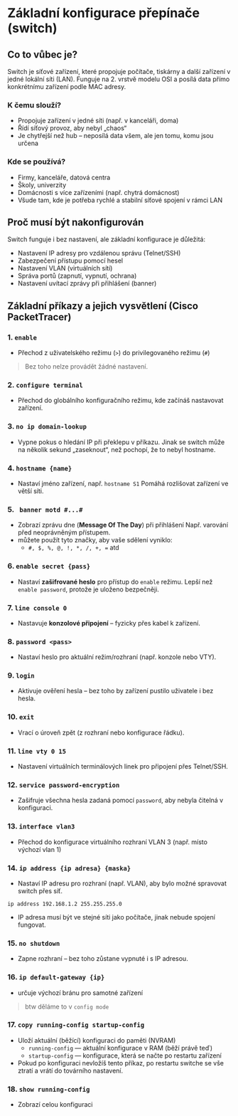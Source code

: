 # Základní konfigurace přepínače (switch)

## Co to vůbec je?
Switch je síťové zařízení, které propojuje počítače, tiskárny a další zařízení v jedné lokální síti (LAN). Funguje na 2. vrstvě modelu OSI a posílá data přímo konkrétnímu zařízení podle MAC adresy.

### K čemu slouží?
- Propojuje zařízení v jedné síti (např. v kanceláři, doma)
- Řídí síťový provoz, aby nebyl „chaos“
- Je chytřejší než hub – neposílá data všem, ale jen tomu, komu jsou určena

### Kde se používá?

- Firmy, kanceláře, datová centra
- Školy, univerzity
- Domácnosti s více zařízeními (např. chytrá domácnost)
- Všude tam, kde je potřeba rychlé a stabilní síťové spojení v rámci LAN

## Proč musí být nakonfigurován

Switch funguje i bez nastavení, ale základní konfigurace je důležitá:

- Nastavení IP adresy pro vzdálenou správu (Telnet/SSH)
- Zabezpečení přístupu pomocí hesel
- Nastavení VLAN (virtuálních sítí)
- Správa portů (zapnutí, vypnutí, ochrana)
- Nastavení uvítací zprávy při přihlášení (banner)

## Základní příkazy a jejich vysvětlení (Cisco PacketTracer)

### 1. `enable`
- Přechod z uživatelského režimu (`>`) do privilegovaného režimu (`#`)
> Bez toho nelze provádět žádné nastavení.

### 2. `configure terminal`
- Přechod do globálního konfiguračního režimu, kde začínáš nastavovat zařízení.

### 3. `no ip domain-lookup`
- Vypne pokus o hledání IP při překlepu v příkazu.
Jinak se switch může na několik sekund „zaseknout“, než pochopí, že to nebyl hostname.

### 4. `hostname {name}`
- Nastaví jméno zařízení, např. `hostname S1`
Pomáhá rozlišovat zařízení ve větší síti.

### 5. ` banner motd #...#`
- Zobrazí zprávu dne (**Message Of The Day**) při přihlášení
Např. varování před neoprávněným přístupem.
- můžete použít tyto značky, aby vaše sdělení vyniklo:
    - `#, $, %, @, !, *, /, +, =` atd
### 6. `enable secret {pass}`
- Nastaví **zašifrované heslo** pro přístup do `enable` režimu.
Lepší než `enable password`, protože je uloženo bezpečněji.

### 7. `line console 0`
- Nastavuje **konzolové připojení** – fyzicky přes kabel k zařízení.

### 8. `password <pass>`
- Nastaví heslo pro aktuální režim/rozhraní (např. konzole nebo VTY).

### 9. `login`
- Aktivuje ověření hesla – bez toho by zařízení pustilo uživatele i bez hesla.

### 10. `exit`
- Vrací o úroveň zpět (z rozhraní nebo konfigurace řádku).

### 11. `line vty 0 15`
- Nastavení virtuálních terminálových linek pro připojení přes Telnet/SSH.

### 12. `service password-encryption`
- Zašifruje všechna hesla zadaná pomocí `password`, aby nebyla čitelná v konfiguraci.

### 13. `interface vlan3`
- Přechod do konfigurace virtuálního rozhraní VLAN 3
(např. místo výchozí vlan 1)

### 14. `ip address {ip adresa} {maska}`
- Nastaví IP adresu pro rozhraní (např. VLAN), aby bylo možné spravovat switch přes síť.
```
ip address 192.168.1.2 255.255.255.0
```
- IP adresa musí být ve stejné síti jako počítače, jinak nebude spojení fungovat.

### 15. `no shutdown`
- Zapne rozhraní – bez toho zůstane vypnuté i s IP adresou.

### 16. `ip default-gateway {ip}`
- určuje výchozí bránu pro samotné zařízení
> btw děláme to v `config mode`


### 17. `copy running-config startup-config`
- Uloží aktuální (běžící) konfiguraci do paměti (NVRAM)
  - `running-config` — aktuální konfigurace v RAM (běží právě teď)
  - `startup-config` — konfigurace, která se načte po restartu zařízení
-  Pokud po konfiguraci nevložíš tento příkaz, po restartu switche se vše ztratí a vrátí do továrního nastavení.

### 18. `show running-config`
- Zobrazí celou konfiguraci